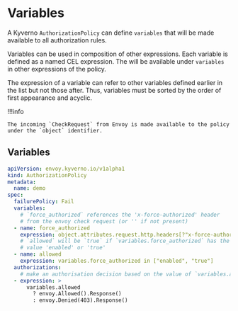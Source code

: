 # Variables

A Kyverno `AuthorizationPolicy` can define `variables` that will be made available to all authorization rules.

Variables can be used in composition of other expressions.
Each variable is defined as a named CEL expression.
The will be available under `variables` in other expressions of the policy.

The expression of a variable can refer to other variables defined earlier in the list but not those after. Thus, variables must be sorted by the order of first appearance and acyclic.

!!!info

    The incoming `CheckRequest` from Envoy is made available to the policy under the `object` identifier.

## Variables

```yaml
apiVersion: envoy.kyverno.io/v1alpha1
kind: AuthorizationPolicy
metadata:
  name: demo
spec:
  failurePolicy: Fail
  variables:
    # `force_authorized` references the 'x-force-authorized' header
    # from the envoy check request (or '' if not present)
  - name: force_authorized
    expression: object.attributes.request.http.headers[?"x-force-authorized"].orValue("")
    # `allowed` will be `true` if `variables.force_authorized` has the
    # value 'enabled' or 'true'
  - name: allowed
    expression: variables.force_authorized in ["enabled", "true"]
  authorizations:
    # make an authorisation decision based on the value of `variables.allowed`
  - expression: >
      variables.allowed
        ? envoy.Allowed().Response()
        : envoy.Denied(403).Response()
```
